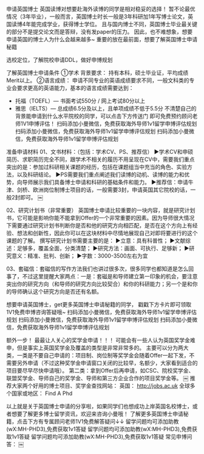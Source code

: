 申请英国博士
英国读博对想要赴海外读博的同学是相对稳妥的选择！
暂不论最优情况（3年毕业），一般而言，英国博士时长一般是3年科研加1年写博士论文，英国读博4年能完成学业，获得博士学位。
且与国内博士不同，英国博士毕业最关键的部分不是提交论文而是答辩，没有发paper的压力。
因此，也不难想象，想要申请英国的博士人为什么会越来越多~
重要的放在最前面，想要了解英国博士申请秘籍

选校定位，了解院校申请DDL，做好申博规划

了解英国博士申请条件
①学术 背景要求：
持有本科，硕士毕业证，平均成绩Merit以上。
②语言成绩：
申请不同专业的英语成绩要求不同，一般文科类的专业会要求更高的英语能力，基本的语言成绩需要达到：
* 托福（TOEFL）— 书面考试550分 / 网上考试80分以上
* 雅思（IELTS）— 总成绩6.5分及以上，且单项成绩不低于5.5分
不清楚自己的背景能申请到什么水平院校的同学，可以点击下方传送门
即可免费预约顾问老师1V1申博评估！
扫码添加小曼微信，免费获取海外导师1v1留学申博评估规划
扫码添加小曼微信，免费获取海外导师1v1留学申博评估规划
扫码添加小曼微信，免费获取海外导师1v1留学申博评估规划

准备申请材料
01、文书材料：（包括：学术CV、PS、推荐信）
►学术CV和申硕简历、求职简历完全不同，跟学术不相关的履历不用呈现在CV中，需要我们重点突出的是：参加过科研相关课题的经历，包括在课题组当中充当的角色、实验方法，以及科研结论。
►PS需要我们重点阐述我们读博的动机、读博的能力和优势，向导师展示我们具备博士申请和科研的基础条件和能力。
►推荐信：申请牛津、剑桥、欧洲岗位制博士项目的话，一般需要3封，申请英国其它院校的话，一般2封即可。
￼

02、研究计划书（非常重要） 
英国博士申请比较重要的一块内容，就是研究计划书，它可能是影响你能不能拿到Offer的一个非常重要的因素。因为导师很大情况下需要通过研究计划书判断你是否和他的研究方向相匹配，是否在这个方向上有经验、想法和创新性，因此你可以在这块材料中尽情地展现自己对即将要进行的这个课题的了解。
撰写研究计划书需要主要的是：
►立意：具有科普性；
►文献综述：足够多，覆盖全面，分类清楚；
►研究方法：画面、可执行、足够新；
►研究意义：精准、批判、创新；
►字数：3000-3500左右为宜

03、套磁信：套磁信的写作方法我们也讲过很多次，很多同学也都知道是怎么回事了，不过这里提醒大家两点：一是：套磁是和导师建立第一印象的机会，要注意突出你的研究方向（和导师的研究方向比较契合）和你的科研能力；另一个是和你的导师确认这个研究方向是否还有名额。

想要申请英国博士，get更多英国博士申请秘籍的同学，
戳戳下方卡片即可领取1V1免费申博咨询答疑哦~
扫码添加小曼微信，免费获取海外导师1v1留学申博评估规划
扫码添加小曼微信，免费获取海外导师1v1留学申博评估规划
扫码添加小曼微信，免费获取海外导师1v1留学申博评估规划

额外一步！
最最让人关心的奖学金申请！！！
可能会有一些人认为英国奖学金难申，但是事实上英国奖学金及覆盖的类型是非常非常多的。
主要可以分为两大类，一类是不要自己申请的：项目制、岗位制等奖学金会随着Offer一起下发，不需要另外申请（不过这种奖学金申请窗口关闭的比较早，名额少，大家看到适合的项目要尽早尽快申请哦）。
第二类：拿到Offer后再申请，如CSC、院校奖学金、联盟奖学金、导师自己的奖学金、导师和第三方企业合作的项目奖学金等。
￼
推荐大家两个好用的博士项目、奖学金查找网站：
英国：  http://jobs.ac.uk
全球多个国家或地区： Find A Phd

以上就是关于英国博士申请的分享啦，如果同学们也想成功上岸英国名校博士，或者想要了解更多博士留学资讯，欢迎来咨询小曼哦！
了解更多英国博士申请秘籍，点击下方有专属顾问老师1V1免费解答疑问↓↓
留学问题均可添加助教(wX:MH-PHD3),免费获取1v1答疑
留学问题均可添加助教(wX:MH-PHD3),免费获取1v1答疑
留学问题均可添加助教(wX:MH-PHD3),免费获取1v1答疑
常见申博问答：
￼

